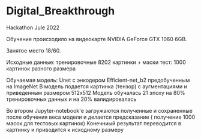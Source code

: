 # Digital_Breakthrough
Hackathon Jule 2022

Обучение происходило на видеокарте NVIDIA GeForce GTX 1060 6GB.

Занятое место 18/60.

Исходные данные: тренировочные 8202 картинки + маски
                 тест: 1000 картинок разного размера


Обучаемая модель:  Unet c энкодером Efficient-net_b2 предобученным на ImageNet
В модель подается картинка (тензор) c аугментациями и приведенным размером 512x512
Модель обучалась 21 эпоху на 80% тренировочных данных и на 20% валидировалась




Во втором Jupyter-notebook'е  загружаются полученные и сохраненные после обучения веса модели и делается предсказание ( получение 1000 масок для тестовых картинок)
Конечниый результат переводится в картинку и приводится к исходному размеру
